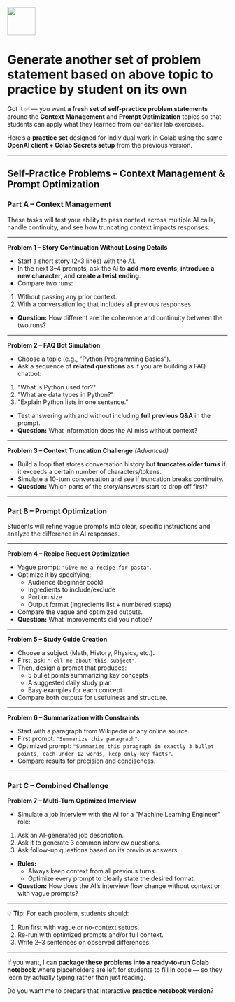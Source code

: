 <img src="https://r2cdn.perplexity.ai/pplx-full-logo-primary-dark%402x.png" style="height:64px;margin-right:32px"/>

# Generate another set of problem statement based on above topic to practice by student on its own

Got it ✅ — you want **a fresh set of self-practice problem statements** around the **Context Management** and **Prompt Optimization** topics so that students can apply what they learned from our earlier lab exercises.

Here’s a **practice set** designed for individual work in Colab using the same **OpenAI client + Colab Secrets setup** from the previous version.

***

## **Self-Practice Problems – Context Management \& Prompt Optimization**

### **Part A – Context Management**

These tasks will test your ability to pass context across multiple AI calls, handle continuity, and see how truncating context impacts responses.

***

**Problem 1 – Story Continuation Without Losing Details**

- Start a short story (2–3 lines) with the AI.
- In the next 3–4 prompts, ask the AI to **add more events**, **introduce a new character**, and **create a twist ending**.
- Compare two runs:

1. Without passing any prior context.
2. With a conversation log that includes all previous responses.
- **Question:** How different are the coherence and continuity between the two runs?

***

**Problem 2 – FAQ Bot Simulation**

- Choose a topic (e.g., "Python Programming Basics").
- Ask a sequence of **related questions** as if you are building a FAQ chatbot:

1. "What is Python used for?"
2. "What are data types in Python?"
3. "Explain Python lists in one sentence."
- Test answering with and without including **full previous Q\&A** in the prompt.
- **Question:** What information does the AI miss without context?

***

**Problem 3 – Context Truncation Challenge** *(Advanced)*

- Build a loop that stores conversation history but **truncates older turns** if it exceeds a certain number of characters/tokens.
- Simulate a 10-turn conversation and see if truncation breaks continuity.
- **Question:** Which parts of the story/answers start to drop off first?

***

### **Part B – Prompt Optimization**

Students will refine vague prompts into clear, specific instructions and analyze the difference in AI responses.

***

**Problem 4 – Recipe Request Optimization**

- Vague prompt: `"Give me a recipe for pasta"`.
- Optimize it by specifying:
    - Audience (beginner cook)
    - Ingredients to include/exclude
    - Portion size
    - Output format (ingredients list + numbered steps)
- Compare the vague and optimized outputs.
- **Question:** What improvements did you notice?

***

**Problem 5 – Study Guide Creation**

- Choose a subject (Math, History, Physics, etc.).
- First, ask: `"Tell me about this subject"`.
- Then, design a prompt that produces:
    - 5 bullet points summarizing key concepts
    - A suggested daily study plan
    - Easy examples for each concept
- Compare both outputs for usefulness and structure.

***

**Problem 6 – Summarization with Constraints**

- Start with a paragraph from Wikipedia or any online source.
- First prompt: `"Summarize this paragraph"`.
- Optimized prompt: `"Summarize this paragraph in exactly 3 bullet points, each under 12 words, keep only key facts"`.
- Compare results for precision and conciseness.

***

### **Part C – Combined Challenge**

**Problem 7 – Multi-Turn Optimized Interview**

- Simulate a job interview with the AI for a "Machine Learning Engineer" role:

1. Ask an AI-generated job description.
2. Ask it to generate 3 common interview questions.
3. Ask follow-up questions based on its previous answers.
- **Rules:**
    - Always keep context from all previous turns.
    - Optimize every prompt to clearly state the desired format.
- **Question:** How does the AI’s interview flow change without context or with vague prompts?

***

💡 **Tip:** For each problem, students should:

1. Run first with vague or no-context setups.
2. Re-run with optimized prompts and/or full context.
3. Write 2–3 sentences on observed differences.

***

If you want, I can **package these problems into a ready-to-run Colab notebook** where placeholders are left for students to fill in code — so they learn by actually typing rather than just reading.

Do you want me to prepare that interactive **practice notebook version**?

